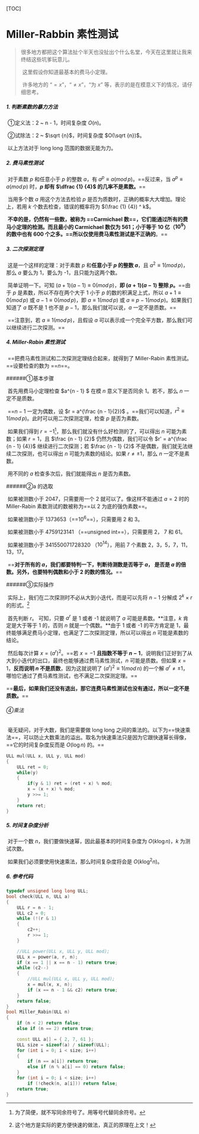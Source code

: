 [TOC]

# Miller-Rabbin 素性测试

>   ​	很多地方都把这个算法扯个半天也没扯出个什么名堂，今天在这里就让我来终结这些坑爹玩意儿。
>
>   ​	这里假设你知道最基本的费马小定理。
>
>   ​	许多地方的 “$= x$”，“$\ne x$”，“为 $x$” 等，表示的是在模意义下的情况，请仔细思考。



##### 1. 判断素数的暴力方法

​	①定义法：2 ~ n - 1，时间复杂度 $O(n)$。

​	②试除法：2 ~ $\sqrt {n}$，时间复杂度 $O(\sqrt {n})$。

​	以上方法对于 long long 范围的数据无能为力。

##### 2. 费马素性测试

​	对于素数 $p$ 和任意小于 $p$ 的整数 $a$，有 $a^p ≡ a(mod \, p)$。==反过来，当 $a^p ≡ a(mod \, p)$ 时，**$p$ 却有 $\dfrac {1} {4}$ 的几率不是素数。**==

​	当用多个数 $a$ 用这个方法去检验 $p$ 是否为质数时，正确的概率大大增加。理论上，若用 $k$ 个数去检查，错误的概率将为 $(\frac {1} {4}) ^ k$。

​	**不幸的是，仍然有一些数，被称为 ==Carmichael 数==，它们能通过所有的费马小定理的检测。**而且最小的 Carmichael 数仅为 561；小于等于 10 亿（$10^9$）的数中也有 600 个之多。==所以仅使用费马素性测试是**不正确的**。==

##### 3. 二次探测定理

​	这是一个这样的定理：对于素数 $p$ 和**任意小于 $p$ 的整数 $a$**，且 $a^2 ≡ 1(mod \, p)$，那么 $a$ 要么为 1，要么为 -1，且只能为这两个数。

​	简单证明一下。可知 $(a + 1)(a - 1) ≡ 0(mod \, p)$，**即 $(a + 1)(a - 1)$ 整除 $p$。**==由于 $p$ 是素数，所以不存在两个大于 1 小于 $p$ 的数的积满足上式，所以 $a + 1 ≡ 0(mod \, p)$ 或 $a - 1 ≡ 0(mod \, p)$，即 $a ≡ 1(mod \, p)$ 或 $a ≡ p - 1(mod \, p)$。如果我们知道了 $a$ 既不是 1 也不是 $p - 1$，那么我们就可以说，$a$ 一定不是质数。==

​	==注意到，若 $a ≡ 1(mod \, p)$，且假设 $a$ 可以表示成一个完全平方数，那么我们可以继续进行二次探测。==

##### 4. Miller-Rabin 素性测试

​	==把费马素性测试和二次探测定理结合起来，就得到了 Miller-Rabin 素性测试。==设要检查的数为 ==$n$==。

######①基本步骤

​	首先用费马小定理检查 $a^{n - 1} $ 在模 $n$ 意义下是否同余 1。若不，那么 $n$ 一定不是质数。

​	==$n - 1$ 一定为偶数，设 $r = a^{\frac {n - 1}{2}}$ 。==我们可以知道，$r^2 ≡ 1(mod \, p)$。此时可以用二次探测定理，检查 $p$ 是否为素数。

​	如果我们得到 $r = -1$[^1]，那么我们就没有什么好检测的了，可以得出 $n$ 可能为素数；如果 $r = 1$，且 $\frac {n - 1} {2}$ 仍然为偶数，我们可以令 $r' = a^{\frac {n - 1} {4}}$ 继续进行二次探测；若 $\frac {n - 1} {2}$ 不是偶数，我们就无法继续二次探测，也可以得出 $n$ 可能为素数的结论。如果 $r \ne ±1$，那么 $n$ 一定不是素数。

​	用不同的 $a$ 检查多次后，我们就能得出 $n$ 是否为素数。

[^1]: 为了简便，就不写同余符号了。用等号代替同余符号。

######②a 的选取

​	如果被测数小于 2047，只需要用一个 2 就可以了。像这样不能通过 $a = 2$ 时的 Miller-Rabin 素数测试的数被称为==以 2 为底的强伪素数==。

​	如果被测数小于 1373653（==$10^6$==），只需要用 2 和 3。

​	如果被测数小于 4759123141 （==unsigned int==），只需要用 2， 7 和 61。

​	如果被测数小于 341550071728320 （$10^{14}$），用前 7 个素数 2，3，5，7，11，13，17。

​	==**对于所有的 $a$，我们都要特判一下，判断待测数是否等于 $a$， 是否是 $a$ 的倍数。另外，也要特判偶数和小于 2 的数的情况。**==

######③实际操作

​	实际上，我们在二次探测时不必从大到小迭代，而是可以先将 $n - 1$ 分解成 $2^k × r$ 的形式。[^2]

​	首先判断 $r$。 可知，只要 $a^r$ 是 1 或者 -1 就说明了 $a$ 可能是素数。**注意，$k$ 肯定是大于等于 1 的，否则 $n$ 就是一个偶数。**由于 1 或者 -1 的平方肯定是 1，最终能够满足费马小定理，也满足了二次探测定理，所以可以得出 $n$ 可能是素数的结论。

​	然后每次计算 $x = (a^{r})^{2}$。==若 $x = -1$ **且指数不等于 $n - 1$**，说明我们正好到了从大到小迭代的出口，最终也能够通过费马素性测试，$n$ 可能是质数。但如果 $x = 1$，**反而说明 $n$ 不是质数**，因为这就说明了 $(a^{r})^{2} ≡ 1(mod \, n)$ 的一个解 $a^r \ne ±1$，哪怕它通过了费马素性测试，也不满足二次探测定理。==

​	==**最后，如果我们还没有退出，那它连费马素性测试也没有通过，所以一定不是质数。**==

[^2]: 这个地方是实际的更方便快速的做法，真正的原理在上文！

###### ④乘法

​	毫无疑问，对于大数，我们是需要做 long long 之间的乘法的。以下为==快速乘法==，可以防止大数乘法的溢出。取名为快速乘法只是因为它跟快速幂长得像，==它的时间复杂度反而是 $O(\log n)$ 的。==

```c++
ULL mul(ULL x, ULL y, ULL mod)
{
	ULL ret = 0;
	while(y)
    {
		if(y & 1) ret = (ret + x) % mod;
		x = (x + x) % mod;
		y >>= 1;
	}
	return ret;
}
```
##### 5. 时间复杂度分析

​	对于一个数 $n$，我们要做快速幂，因此最基本的时间复杂度为 $O(k \log n)$，$k$ 为测试次数。

​	如果我们必须要使用快速乘法，那么时间复杂度将会是 $O(k \log^2 n)$。

##### 6. 参考代码

```c++
typedef unsigned long long ULL;
bool check(ULL n, ULL a)
{
	ULL r = n - 1;
	ULL c2 = 0;
	while (!(r & 1)
	{
		c2++;
		r >>= 1;
	}

	//ULL power(ULL x, ULL y, ULL mod);
	ULL x = power(a, r, n);
	if (x == 1 || x == n - 1) return true;
	while (c2--)
	{
		//ULL mul(ULL x, ULL y, ULL mod);
		x = mul(x, x, n);
		if (x == n - 1 && c2) return true;
	}
	return false;
}
bool Miller_Rabin(ULL n)
{
	if (n < 2) return false;
	else if (n == 2) return true;

	const ULL a[] = { 2, 7, 61 };
	ULL size = sizeof(a) / sizeof(ULL);
	for (int i = 0; i < size; i++)
	{
		if (n == a[i]) return true;
		else if (n % a[i] == 0) return false;
	}
	for (int i = 0; i < size; i++)
		if (!check(n, a[i])) return false;
	return true;
}
```